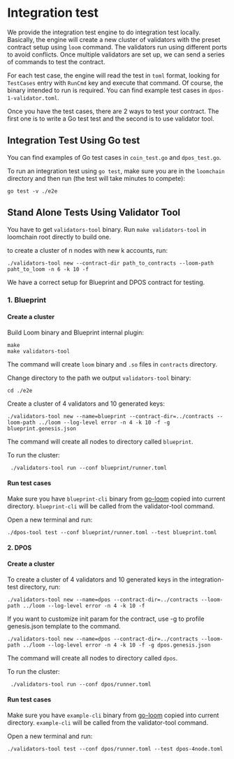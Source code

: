 # Integration test

We provide the integration test engine to do integration test locally. Basically, the engine will create a new cluster of validators with the preset contract setup using `loom` command. The validators run using different ports to avoid conflicts. Once multiple validators are set up, we can send a series of commands to test the contract.

For each test case, the engine will read the test in `toml` format, looking for `TestCases` entry with `RunCmd` key and execute that command. Of course, the binary intended to run is required. You can find example test cases in `dpos-1-validator.toml`.

Once you have the test cases, there are 2 ways to test your contract. The first one is to write a Go test test and the second is to use validator tool.

## Integration Test Using Go test

You can find examples of Go test cases in `coin_test.go` and `dpos_test.go`.

To run an integration test using `go test`, make sure you are in the `loomchain` directory and then run (the test will take minutes to compete):
```
go test -v ./e2e
```

## Stand Alone Tests Using Validator Tool

You have to get `validators-tool` binary. Run `make validators-tool` in loomchain root directly to build one.

to create a cluster of n nodes with new k accounts, run:
```
./validators-tool new --contract-dir path_to_contracts --loom-path paht_to_loom -n 6 -k 10 -f
```

We have a correct setup for Blueprint and DPOS contract for testing.

### 1. Blueprint

#### Create a cluster

Build Loom binary and Blueprint internal plugin:
```
make
make validators-tool
```

The command will create `loom` binary and  `.so` files in `contracts` directory.

Change directory to the path we output `validators-tool` binary:
```
cd ./e2e
```

Create a cluster of 4 validators and 10 generated keys:
```
./validators-tool new --name=blueprint --contract-dir=../contracts --loom-path ../loom --log-level error -n 4 -k 10 -f -g blueprint.genesis.json
```

The command will create all nodes to directory called `blueprint`.


To run the cluster:
```
 ./validators-tool run --conf blueprint/runner.toml 
```

#### Run test cases

Make sure you have `blueprint-cli` binary from [go-loom](https://github.com/loomnetwork/go-loom) copied into current directory. `blueprint-cli` will be called from the validator-tool command.

Open a new terminal and run:
```
./dpos-tool test --conf blueprint/runner.toml --test blueprint.toml
```

#### 2. DPOS

#### Create a cluster

To create a cluster of 4 validators and 10 generated keys in the integration-test directory, run:
```
./validators-tool new --name=dpos --contract-dir=../contracts --loom-path ../loom --log-level error -n 4 -k 10 -f
```

If you want to customize init param for the contract, use -g to profile genesis.json template to the command.
```
./validators-tool new --name=dpos --contract-dir=../contracts --loom-path ../loom --log-level error -n 4 -k 10 -f -g dpos.genesis.json
```

The command will create all nodes to directory called `dpos`.


To run the cluster:
```
 ./validators-tool run --conf dpos/runner.toml
```

#### Run test cases

Make sure you have `example-cli` binary from [go-loom](https://github.com/loomnetwork/go-loom) copied into current directory. `example-cli` will be called from the validator-tool command.

Open a new terminal and run:
```
./validators-tool test --conf dpos/runner.toml --test dpos-4node.toml
```
